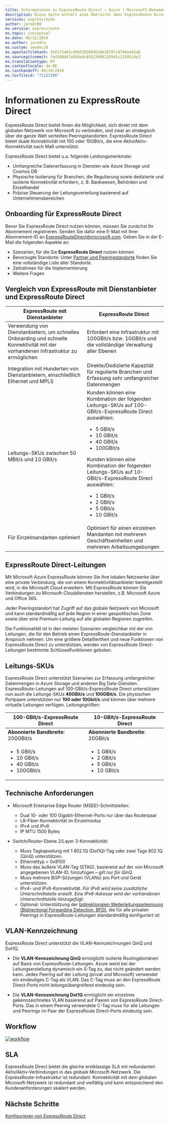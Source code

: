 ```yaml
---
title: Informationen zu ExpressRoute Direct – Azure | Microsoft-Dokumentation
description: Diese Seite enthält eine Übersicht über ExpressRoute Direct
services: expressroute
author: jaredr80
ms.service: expressroute
ms.topic: conceptual
ms.date: 08/12/2019
ms.author: jaredro
ms.custom: seodec18
ms.openlocfilehash: 916175401cd993392094b2bb16f8fc8746a4d2a8
ms.sourcegitcommit: fad368d47a83dadc85523d86126941c1250b14e2
ms.translationtype: HT
ms.contentlocale: de-DE
ms.lasthandoff: 09/19/2019
ms.locfileid: "71123398"
---
```

# <a name="about-expressroute-direct"></a>Informationen zu ExpressRoute Direct

ExpressRoute Direct bietet Ihnen die Möglichkeit, sich direkt mit dem globalen Netzwerk von Microsoft zu verbinden, und zwar an strategisch über die ganze Welt verteilten Peeringstandorten. ExpressRoute Direct bietet duale Konnektivität mit 100 oder 10GBit/s, die eine Aktiv/Aktiv-Konnektivität nach Maß unterstützt.

ExpressRoute Direct bietet u.a. folgende Leistungsmerkmale:

* Umfangreiche Datenerfassung in Diensten wie Azure Storage und Cosmos DB
* Physische Isolierung für Branchen, die Regulierung sowie dedizierte und isolierte Konnektivität erfordern, z. B. Bankwesen, Behörden und Einzelhandel
* Präzise Steuerung der Leitungsverteilung basierend auf Unternehmensbereichen

## <a name="onboard-to-expressroute-direct"></a>Onboarding für ExpressRoute Direct

Bevor Sie ExpressRoute Direct nutzen können, müssen Sie zunächst Ihr Abonnement registrieren. Senden Sie dafür eine E-Mail mit Ihrer Abonnement-ID an <ExpressRouteDirect@microsoft.com>. Geben Sie in der E-Mail die folgenden Aspekte an:

* Szenarien, für die Sie **ExpressRoute Direct** nutzen können
* Bevorzugte Standorte: Unter [Partner und Peeringstandorte](expressroute-locations-providers.md) finden Sie eine vollständige Liste aller Standorte.
* Zeitrahmen für die Implementierung
* Weitere Fragen

## <a name="expressroute-using-a-service-provider-and-expressroute-direct"></a>Vergleich von ExpressRoute mit Dienstanbieter und ExpressRoute Direct

| **ExpressRoute mit Dienstanbieter** | **ExpressRoute Direct** | 
| --- | --- |
| Verwendung von Dienstanbietern, um schnelles Onboarding und schnelle Konnektivität mit der vorhandenen Infrastruktur zu ermöglichen | Erfordert eine Infrastruktur mit 100GBit/s bzw. 10GBit/s und die vollständige Verwaltung aller Ebenen
| Integration mit Hunderten von Dienstanbietern, einschließlich Ethernet und MPLS | Direkte/Dedizierte Kapazität für regulierte Branchen und Erfassung sehr umfangreicher Datenmengen |
| Leitungs-SKUs zwischen 50 MBit/s und 10 GBit/s | Kunden können eine Kombination der folgenden Leitungs-SKUs auf 100-GBit/s-ExpressRoute Direct auswählen: <ul><li>5 GBit/s</li><li>10 GBit/s</li><li>40 GBit/s</li><li>100GBit/s</li></ul> Kunden können eine Kombination der folgenden Leitungs-SKUs auf 10-GBit/s-ExpressRoute Direct auswählen:<ul><li>1 GBit/s</li><li>2 GBit/s</li><li>5 GBit/s</li><li>10 GBit/s</li></ul>
| Für Einzelmandanten optimiert | Optimiert für einen einzelnen Mandanten mit mehreren Geschäftseinheiten und mehreren Arbeitsumgebungen

## <a name="expressroute-direct-circuits"></a>ExpressRoute Direct-Leitungen

Mit Microsoft Azure ExpressRoute können Sie Ihre lokalen Netzwerke über eine private Verbindung, die von einem Konnektivitätsanbieter bereitgestellt wird, in die Microsoft Cloud erweitern. Mit ExpressRoute können Sie Verbindungen zu Microsoft-Clouddiensten herstellen, z.B. Microsoft Azure und Office 365.

Jeder Peeringstandort hat Zugriff auf das globale Netzwerk von Microsoft und kann standardmäßig auf jede Region in einer geopolitischen Zone sowie über eine Premium-Leitung auf alle globalen Regionen zugreifen.  

Die Funktionalität ist in den meisten Szenarien vergleichbar mit der von Leitungen, die für den Betrieb einen ExpressRoute-Dienstanbieter in Anspruch nehmen. Um eine größere Detailliertheit und neue Funktionen von ExpressRoute Direct zu unterstützen, werden von ExpressRoute Direct-Leitungen bestimmte Schlüsselfunktionen geboten.

## <a name="circuit-skus"></a>Leitungs-SKUs

ExpressRoute Direct unterstützt Szenarien zur Erfassung umfangreicher Datenmengen in Azure Storage und anderen Big Data-Diensten. ExpressRoute-Leitungen auf 100-GBit/s-ExpressRoute Direct unterstützen nun auch die Leitungs-SKUs **40GBit/s** und **100GBit/s**. Die physischen Portpaare unterstützen nur **100 oder 10Gbit/s** und können über mehrere virtuelle Leitungen verfügen. Leitungsgrößen:

| **100-GBit/s-ExpressRoute Direct** | **10-GBit/s-ExpressRoute Direct** | 
| --- | --- |
| **Abonnierte Bandbreite**: 200GBit/s | **Abonnierte Bandbreite**: 20GBit/s |
| <ul><li>5 GBit/s</li><li>10 GBit/s</li><li>40 GBit/s</li><li>100GBit/s</li></ul> | <ul><li>1 GBit/s</li><li>2 GBit/s</li><li>5 GBit/s</li><li>10 GBit/s</li></ul>

## <a name="technical-requirements"></a>Technische Anforderungen

* Microsoft Enterprise Edge Router (MSEE)-Schnittstellen:
    * Dual 10- oder 100 Gigabit-Ethernet-Ports nur über das Routerpaar
    * LR-Fiber-Konnektivität im Einzelmodus
    * IPv4 und IPv6
    * IP MTU 1500 Bytes

* Switch/Router-Ebene 2/Layer 3-Konnektivität:
    * Muss Tagkapselung mit 1 802.1Q (Dot1Q)-Tag oder zwei Tags 802.1Q (QinQ) unterstützen.
    * Ethernettyp = 0x8100
    * Muss das äußere VLAN-Tag (STAG), basierend auf der von Microsoft angegebenen VLAN-ID, hinzufügen – *gilt nur für QinQ*.
    * Muss mehrere BGP-Sitzungen (VLANs) pro Port und Gerät unterstützen.
    * IPv4- und IPv6-Konnektivität. *Für IPv6 wird keine zusätzliche Unterschnittstelle erstellt. Eine IPv6-Adresse wird der vorhandenen Unterschnittstelle hinzugefügt*. 
    * Optional: Unterstützung der [bidirektionalen Weiterleitungserkennung (Bidirectional Forwarding Detection, BFD)](https://docs.microsoft.com/azure/expressroute/expressroute-bfd), die für alle privaten Peerings in ExpressRoute-Leitungen standardmäßig konfiguriert ist

## <a name="vlan-tagging"></a>VLAN-Kennzeichnung

ExpressRoute Direct unterstützt die VLAN-Kennzeichnungen QinQ und Dot1Q.

* Die **VLAN-Kennzeichnung QinQ** ermöglicht isolierte Routingdomänen auf Basis von ExpressRoute-Leitungen. Azure weist bei der Leitungserstellung dynamisch ein S-Tag zu, das nicht geändert werden kann. Jedes Peering auf der Leitung (privat und Microsoft) verwendet ein eindeutiges C-Tag als VLAN. Das C-Tag muss an den ExpressRoute Direct-Ports nicht leitungsübergreifend eindeutig sein.

* Die **VLAN-Kennzeichnung Dot1Q** ermöglicht ein einzelnes gekennzeichnetes VLAN basierend auf Paaren von ExpressRoute Direct-Ports. Das in einem Peering verwendete C-Tag muss für alle Leitungen und Peerings im Paar der ExpressRoute Direct-Ports eindeutig sein.

## <a name="workflow"></a>Workflow

[![workflow](./media/expressroute-erdirect-about/workflow1.png)](./media/expressroute-erdirect-about/workflow1.png#lightbox)

## <a name="sla"></a>SLA

ExpressRoute Direct bietet die gleiche erstklassige SLA mit redundanten Aktiv/Aktiv-Verbindungen in das globale Microsoft-Netzwerk. Die ExpressRoute-Infrastruktur ist redundant. Konnektivität mit dem globalen Microsoft-Netzwerk ist redundant und vielfältig und kann entsprechend den Kundenanforderungen skaliert werden. 

## <a name="next-steps"></a>Nächste Schritte

[Konfigurieren von ExpressRoute Direct](expressroute-howto-erdirect.md)

